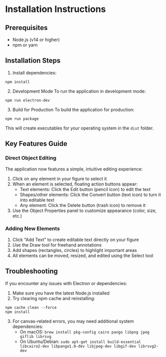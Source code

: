 # Installation Instructions

## Prerequisites
- Node.js (v14 or higher)
- npm or yarn

## Installation Steps

1. Install dependencies:
```
npm install
```

2. Development Mode
To run the application in development mode:
```
npm run electron-dev
```

3. Build for Production
To build the application for production:
```
npm run package
```

This will create executables for your operating system in the `dist` folder.

## Key Features Guide

### Direct Object Editing
The application now features a simple, intuitive editing experience:

1. Click on any element in your figure to select it
2. When an element is selected, floating action buttons appear:
   - Text elements: Click the Edit button (pencil icon) to edit the text
   - Shapes/other elements: Click the Convert button (text icon) to turn it into editable text
   - Any element: Click the Delete button (trash icon) to remove it
3. Use the Object Properties panel to customize appearance (color, size, etc.)

### Adding New Elements

1. Click "Add Text" to create editable text directly on your figure
2. Use the Draw tool for freehand annotations
3. Add shapes (rectangles, circles) to highlight important areas
4. All elements can be moved, resized, and edited using the Select tool

## Troubleshooting

If you encounter any issues with Electron or dependencies:

1. Make sure you have the latest Node.js installed
2. Try clearing npm cache and reinstalling:
```
npm cache clean --force
npm install
```

3. For canvas-related errors, you may need additional system dependencies:
   - On macOS: `brew install pkg-config cairo pango libpng jpeg giflib librsvg`
   - On Ubuntu/Debian: `sudo apt-get install build-essential libcairo2-dev libpango1.0-dev libjpeg-dev libgif-dev librsvg2-dev` 